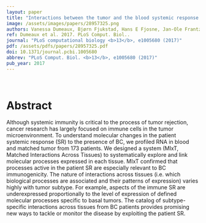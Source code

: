 ```yaml
---
layout: paper
title: "Interactions between the tumor and the blood systemic response of breast cancer patients."
image: /assets/images/papers/28957325.png
authors: Vanessa Dumeaux, Bjørn Fjukstad, Hans E Fjosne, Jan-Ole Frantzen, Marit Muri Holmen, Enno Rodegerdts, Ellen Schlichting, Anne-Lise Børresen-Dale, Lars Ailo Bongo, Eiliv Lund, Michael Hallett
ref: Dumeaux et al. 2017. PLoS Comput. Biol..
journal: "PLoS computational biology <b>13</b>, e1005680 (2017)"
pdf: /assets/pdfs/papers/28957325.pdf
doi: 10.1371/journal.pcbi.1005680
abbrev: "PLoS Comput. Biol. <b>13</b>, e1005680 (2017)"
pub_year: 2017
---
```


<br />
<div data-badge-popover="right" data-badge-type="donut" data-pmid="28957325" data-hide-no-mentions="true" class="altmetric-embed"></div>

# Abstract

Although systemic immunity is critical to the process of tumor rejection, cancer research has largely focused on immune cells in the tumor microenvironment. To understand molecular changes in the patient systemic response (SR) to the presence of BC, we profiled RNA in blood and matched tumor from 173 patients. We designed a system (MIxT, Matched Interactions Across Tissues) to systematically explore and link molecular processes expressed in each tissue. MIxT confirmed that processes active in the patient SR are especially relevant to BC immunogenicity. The nature of interactions across tissues (i.e. which biological processes are associated and their patterns of expression) varies highly with tumor subtype. For example, aspects of the immune SR are underexpressed proportionally to the level of expression of defined molecular processes specific to basal tumors. The catalog of subtype-specific interactions across tissues from BC patients provides promising new ways to tackle or monitor the disease by exploiting the patient SR.

